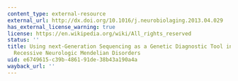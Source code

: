 ```yaml
---
content_type: external-resource
external_url: http://dx.doi.org/10.1016/j.neurobiolaging.2013.04.029
has_external_license_warning: true
license: https://en.wikipedia.org/wiki/All_rights_reserved
status: ''
title: Using next-Generation Sequencing as a Genetic Diagnostic Tool in Rare Autosomal
  Recessive Neurologic Mendelian Disorders
uid: e6749615-c39b-4861-91de-38b43a190a4a
wayback_url: ''
---
```

